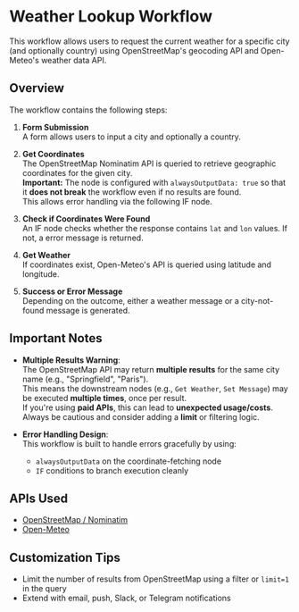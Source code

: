 # Weather Lookup Workflow

This workflow allows users to request the current weather for a specific city (and optionally country) using OpenStreetMap's geocoding API and Open-Meteo's weather data API.

## Overview

The workflow contains the following steps:

1. **Form Submission**  
   A form allows users to input a city and optionally a country.

2. **Get Coordinates**  
   The OpenStreetMap Nominatim API is queried to retrieve geographic coordinates for the given city.  
   **Important:** The node is configured with `alwaysOutputData: true` so that it **does not break** the workflow even if no results are found.  
   This allows error handling via the following IF node.

3. **Check if Coordinates Were Found**  
   An IF node checks whether the response contains `lat` and `lon` values. If not, a error message is returned.

4. **Get Weather**  
   If coordinates exist, Open-Meteo's API is queried using latitude and longitude.

5. **Success or Error Message**  
   Depending on the outcome, either a weather message or a city-not-found message is generated.

## Important Notes

- **Multiple Results Warning**:  
  The OpenStreetMap API may return **multiple results** for the same city name (e.g., "Springfield", "Paris").  
  This means the downstream nodes (e.g., `Get Weather`, `Set Message`) may be executed **multiple times**, once per result.  
  If you're using **paid APIs**, this can lead to **unexpected usage/costs**.  
  Always be cautious and consider adding a **limit** or filtering logic.

- **Error Handling Design**:  
  This workflow is built to handle errors gracefully by using:
  - `alwaysOutputData` on the coordinate-fetching node
  - `IF` conditions to branch execution cleanly

## APIs Used

- [OpenStreetMap / Nominatim](https://nominatim.openstreetmap.org)
- [Open-Meteo](https://open-meteo.com)

## Customization Tips

- Limit the number of results from OpenStreetMap using a filter or `limit=1` in the query
- Extend with email, push, Slack, or Telegram notifications
